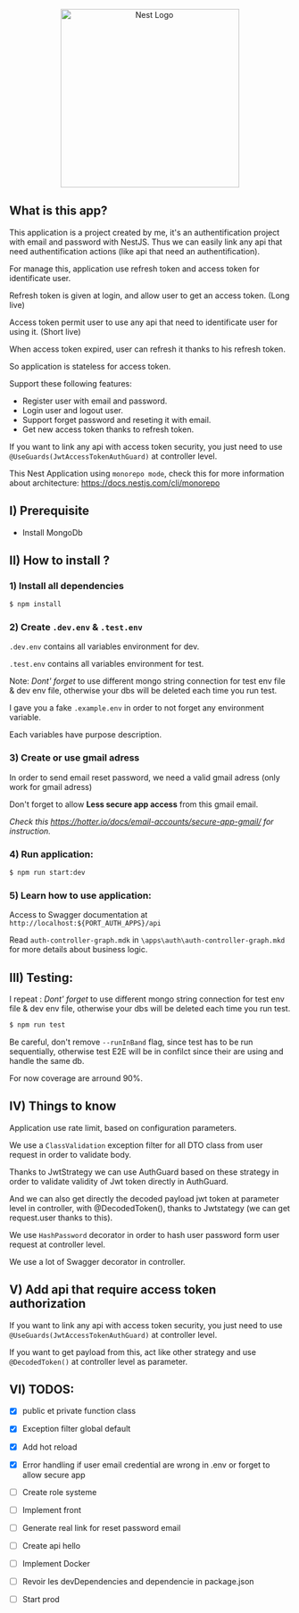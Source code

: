 <p align="center">
  <a href="http://nestjs.com/" target="blank"><img src="https://nestjs.com/img/logo_text.svg" width="320" alt="Nest Logo" /></a>
</p>

## What is this app?

This application is a project created by me, it's an authentification project with email and password with NestJS. Thus we can easily link any api that need authentification actions (like api that need an authentification).

For manage this, application use refresh token and access token for identificate user.

Refresh token is given at login, and allow user to get an access token. (Long live)

Access token permit user to use any api that need to identificate user for using it. (Short live)

When access token expired, user can refresh it thanks to his refresh token.

So application is stateless for access token.

Support these following features: 

- Register user with email and password.
- Login user and logout user.
- Support forget password and reseting it with email.
- Get new access token thanks to refresh token.

If you want to link any api with access token security, you just need to use `@UseGuards(JwtAccessTokenAuthGuard)` at controller level.

This Nest Application using `monorepo mode`, check this for more information about architecture: https://docs.nestjs.com/cli/monorepo

## I) Prerequisite

- Install MongoDb

## II) How to install ?

### 1) Install all dependencies

```bash
$ npm install
```

### 2) Create `.dev.env` & `.test.env`

`.dev.env` contains all variables environment for dev.

`.test.env` contains all variables environment for test.

Note: 
*Dont' forget* to use different mongo string connection for test env file & dev env file, otherwise your dbs will be deleted each time you run test.

I gave you a fake `.example.env` in order to not forget any environment variable.

Each variables have purpose description.

### 3) Create or use gmail adress

In order to send email reset password, we need a valid gmail adress (only work for gmail adress)

Don't forget to allow  **Less secure app access** from this gmail email.

_Check this https://hotter.io/docs/email-accounts/secure-app-gmail/ for instruction._


### 4) Run application:

```bash
$ npm run start:dev
```

### 5) Learn how to use application:

Access to Swagger documentation at `http://localhost:${PORT_AUTH_APPS}/api`

Read `auth-controller-graph.mdk` in `\apps\auth\auth-controller-graph.mkd` for more details about business logic.


## III) Testing:

I repeat :
*Dont' forget* to use different mongo string connection for test env file & dev env file, otherwise your dbs will be deleted each time you run test.

```bash
$ npm run test
```

Be careful, don't remove `--runInBand` flag, since test has to be run sequentially, otherwise test E2E will be in confilct since their are using and handle the same db.

For now coverage are arround 90%.

## IV) Things to know

Application use rate limit, based on configuration parameters.

We use a `ClassValidation` exception filter for all DTO class from user request in order to validate body.

Thanks to JwtStrategy we can use AuthGuard based on these strategy in order to validate validity of Jwt token directly in AuthGuard.

And we can also get directly the decoded payload jwt token at parameter level in controller, with @DecodedToken(), thanks to Jwtstategy (we can get request.user thanks to this).

We use `HashPassword` decorator in order to hash user password form user request at controller level.

We use a lot of Swagger decorator in controller.

## V) Add api that require access token authorization

If you want to link any api with access token security, you just need to use `@UseGuards(JwtAccessTokenAuthGuard)` at controller level.

If you want to get payload from this, act like other strategy and use `@DecodedToken()` at controller level as parameter.

## VI) TODOS:

- [x] public et private function class
- [x] Exception filter global default
- [x] Add hot reload
- [x] Error handling if user email credential are wrong in .env or forget to allow secure app 

- [ ] Create role systeme
- [ ] Implement front
- [ ] Generate real link for reset password email
- [ ] Create api hello
- [ ] Implement Docker
- [ ] Revoir les devDependencies and dependencie in package.json
- [ ] Start prod

<!-- Pour la V1 do below>
<!-- - [ ] Handle mongo db error -->
<!-- - [ ] Validation document mongo // Note essential since all save are based on DTO class and validate at controller level-->

<!-- Next feature => add path to change roles of user -->
<!-- [ ] Next feature => create route for user ban (don't forget to check if user is banned in some route) and invalid all refresh token for email user, if you want to do that, need to add role system before ! and add route for ban user in another controller -->
